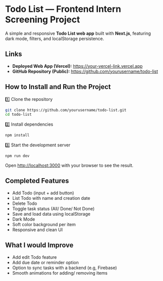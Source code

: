 # Todo List — Frontend Intern Screening Project

A simple and responsive **Todo List web app** built with **Next.js**, featuring dark mode, filters, and localStorage persistence.

## Links

- **Deployed Web App (Vercel):** https://your-vercel-link.vercel.app
- **GitHub Repository (Public):** https://github.com/yourusername/todo-list

## How to Install and Run the Project

1️⃣ Clone the repository

```bash
git clone https://github.com/yourusername/todo-list.git
cd todo-list
```

2️⃣ Install dependencies

```bash
npm install
```

3️⃣ Start the development server

```bash
npm run dev
```

Open [http://localhost:3000](http://localhost:3000) with your browser to see the result.

## Completed Features

- Add Todo (input + add button)
- List Todo with name and creation date
- Delete Todo
- Toggle task status (All/ Done/ Not Done)
- Save and load data using localStorage
- Dark Mode
- Soft color background per item
- Responsive and clean UI

## What I would Improve

- Add edit Todo feature
- Add due date or reminder option
- Option to sync tasks with a backend (e.g, Firebase)
- Smooth animations for adding/ removing items
